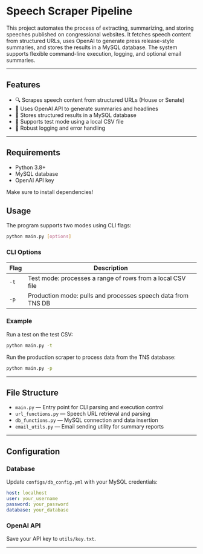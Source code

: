 # Speech Scraper Pipeline

This project automates the process of extracting, summarizing, and storing speeches published on congressional websites. It fetches speech content from structured URLs, uses OpenAI to generate press release-style summaries, and stores the results in a MySQL database. The system supports flexible command-line execution, logging, and optional email summaries.

---

## Features

* 🔍 Scrapes speech content from structured URLs (House or Senate)
* 🧠 Uses OpenAI API to generate summaries and headlines
* 💾 Stores structured results in a MySQL database
* 🧪 Supports test mode using a local CSV file
* 📜 Robust logging and error handling

---

## Requirements

* Python 3.8+
* MySQL database
* OpenAI API key

Make sure to install dependencies!

## Usage

The program supports two modes using CLI flags:

```bash
python main.py [options]
```

### CLI Options

| Flag | Description                                                  |
| ---- | ------------------------------------------------------------ |
| `-t` | Test mode: processes a range of rows from a local CSV file   |
| `-p` | Production mode: pulls and processes speech data from TNS DB |

### Example

Run a test on the test CSV:

```bash
python main.py -t
```

Run the production scraper to process data from the TNS database:

```bash
python main.py -p
```

---

## File Structure

* `main.py` — Entry point for CLI parsing and execution control
* `url_functions.py` — Speech URL retrieval and parsing
* `db_functions.py` — MySQL connection and data insertion
* `email_utils.py` — Email sending utility for summary reports

---

## Configuration

### Database

Update `configs/db_config.yml` with your MySQL credentials:

```yaml
host: localhost
user: your_username
password: your_password
database: your_database
```

### OpenAI API

Save your API key to `utils/key.txt`.

---